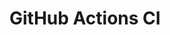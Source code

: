 # GitHub Actions CI





















































































































































































































































































































































































































































































































































































































































































































































































































































































































































































































































































































































































































































































































































































































































































































































































































































































































































































































































































































































































































































































































































































































































































































































































































































































































































































































































































































































































































































































































































































































































































































































































































































